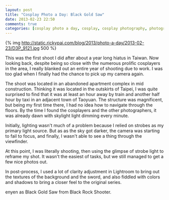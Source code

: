 ```yaml
---
layout: post
title: "Cosplay Photo a Day: Black Gold Saw"
date: 2013-02-23 22:50
comments: true
categories: [cosplay photo a day, cosplay, cosplay photography, photography, Black Gold Saw, Black Rock Shooter]
---
```


{% img http://static.rickypai.com/blog/2013/photo-a-day/2013-02-23/D3P_9121.jpg 500 %}

This was the first shoot I did after about a year long hiatus in Taiwan. Now looking back, despite being so close with the numerous prolific cosplayers in the area, I really blanked out an entire year of shooting due to work. I was too glad when I finally had the chance to pick up my camera again.

The shoot was located in an abandoned apartment complex in mid construction. Thinking it was located in the outskirts of Taipei, I was quite surprised to find that it was at least an hour away by train and another half hour by taxi in an adjacent town of Taoyuan. The structure was magnificent, but being my first time there, I had no idea how to navigate through the floors. By the time I found the cosplayers and the other photographers, it was already dawn with skylight light dimming every minute.

Initially, lighting wasn't much of a problem because I relied on strobes as my primary light source. But as as the sky got darker, the camera was starting to fail to focus, and finally, I wasn't able to see a thing through the viewfinder.

At this point, I was literally shooting, then using the glimpse of strobe light to reframe my shot. It wasn't the easiest of tasks, but we still managed to get a few nice photos out.

In post-process, I used a lot of clarity adjustment in Lightroom to bring out the textures of the background and the sword, and also fiddled with colors and shadows to bring a closer feel to the original series.

enyen as Black Gold Saw from Black Rock Shooter.